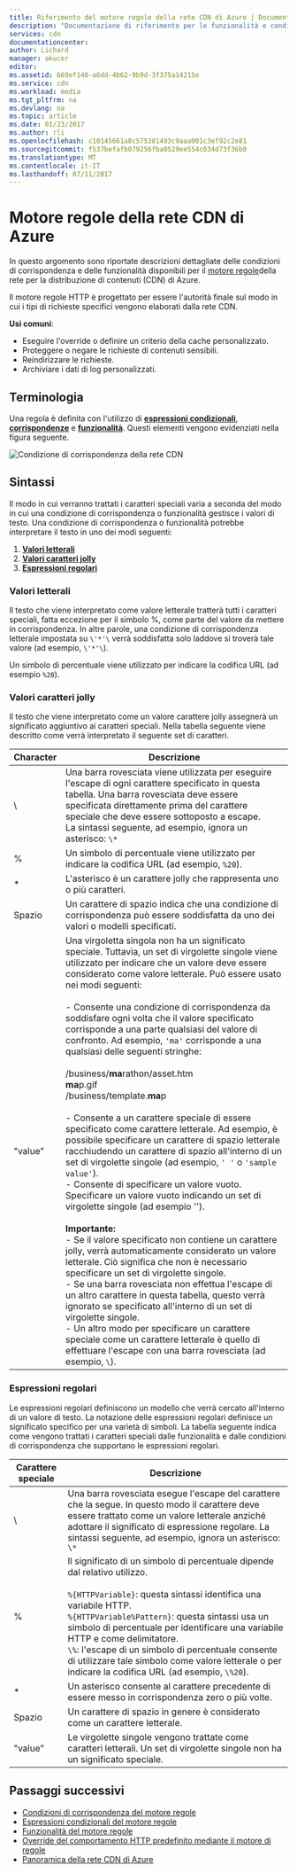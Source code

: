```yaml
---
title: Riferimento del motore regole della rete CDN di Azure | Documentazione Microsoft
description: "Documentazione di riferimento per le funzionalità e condizioni di corrispondenza del motore regole della rete CDN di Azure."
services: cdn
documentationcenter: 
author: Lichard
manager: akucer
editor: 
ms.assetid: 669ef140-a6dd-4b62-9b9d-3f375a14215e
ms.service: cdn
ms.workload: media
ms.tgt_pltfrm: na
ms.devlang: na
ms.topic: article
ms.date: 01/23/2017
ms.author: rli
ms.openlocfilehash: c10145661a8c575381493c9aaa901c3ef92c2e81
ms.sourcegitcommit: f537befafb079256fba0529ee554c034d73f36b0
ms.translationtype: MT
ms.contentlocale: it-IT
ms.lasthandoff: 07/11/2017
---
```

# <a name="azure-cdn-rules-engine"></a>Motore regole della rete CDN di Azure
In questo argomento sono riportate descrizioni dettagliate delle condizioni di corrispondenza e delle funzionalità disponibili per il [motore regole](cdn-rules-engine.md)della rete per la distribuzione di contenuti (CDN) di Azure.

Il motore regole HTTP è progettato per essere l'autorità finale sul modo in cui i tipi di richieste specifici vengono elaborati dalla rete CDN.

**Usi comuni**:

- Eseguire l'override o definire un criterio della cache personalizzato.
- Proteggere o negare le richieste di contenuti sensibili.
- Reindirizzare le richieste.
- Archiviare i dati di log personalizzati.

## <a name="terminology"></a>Terminologia
Una regola è definita con l'utilizzo di [ **espressioni condizionali**](cdn-rules-engine-reference-conditional-expressions.md), [ **corrispondenze**](cdn-rules-engine-reference-match-conditions.md) e [ **funzionalità**](cdn-rules-engine-reference-features.md). Questi elementi vengono evidenziati nella figura seguente.

 ![Condizione di corrispondenza della rete CDN](./media/cdn-rules-engine-reference/cdn-rules-engine-terminology.png)

## <a name="syntax"></a>Sintassi

Il modo in cui verranno trattati i caratteri speciali varia a seconda del modo in cui una condizione di corrispondenza o funzionalità gestisce i valori di testo. Una condizione di corrispondenza o funzionalità potrebbe interpretare il testo in uno dei modi seguenti:

1. [**Valori letterali**](#literal-values) 
2. [**Valori caratteri jolly**](#wildcard-values)
3. [**Espressioni regolari**](#regular-expressions)

### <a name="literal-values"></a>Valori letterali
Il testo che viene interpretato come valore letterale tratterà tutti i caratteri speciali, fatta eccezione per il simbolo %, come parte del valore da mettere in corrispondenza. In altre parole, una condizione di corrispondenza letterale impostata su `\'*'\` verrà soddisfatta solo laddove si troverà tale valore (ad esempio, `\'*'\`).
 
Un simbolo di percentuale viene utilizzato per indicare la codifica URL (ad esempio `%20`).

### <a name="wildcard-values"></a>Valori caratteri jolly
Il testo che viene interpretato come un valore carattere jolly assegnerà un significato aggiuntivo ai caratteri speciali. Nella tabella seguente viene descritto come verrà interpretato il seguente set di caratteri.

Character | Descrizione
----------|------------
\ | Una barra rovesciata viene utilizzata per eseguire l'escape di ogni carattere specificato in questa tabella. Una barra rovesciata deve essere specificata direttamente prima del carattere speciale che deve essere sottoposto a escape.<br/>La sintassi seguente, ad esempio, ignora un asterisco: `\*`
% | Un simbolo di percentuale viene utilizzato per indicare la codifica URL (ad esempio, `%20`).
* | L'asterisco è un carattere jolly che rappresenta uno o più caratteri.
Spazio | Un carattere di spazio indica che una condizione di corrispondenza può essere soddisfatta da uno dei valori o modelli specificati.
"value" | Una virgoletta singola non ha un significato speciale. Tuttavia, un set di virgolette singole viene utilizzato per indicare che un valore deve essere considerato come valore letterale. Può essere usato nei modi seguenti:<br><br/>- Consente una condizione di corrispondenza da soddisfare ogni volta che il valore specificato corrisponde a una parte qualsiasi del valore di confronto.  Ad esempio, `'ma'` corrisponde a una qualsiasi delle seguenti stringhe: <br/><br/>/business/**ma**rathon/asset.htm<br/>**ma**p.gif<br/>/business/template.**ma**p<br /><br />- Consente a un carattere speciale di essere specificato come carattere letterale. Ad esempio, è possibile specificare un carattere di spazio letterale racchiudendo un carattere di spazio all'interno di un set di virgolette singole (ad esempio, `' '` o `'sample value'`).<br/>- Consente di specificare un valore vuoto. Specificare un valore vuoto indicando un set di virgolette singole (ad esempio '').<br /><br/>**Importante:**<br/>- Se il valore specificato non contiene un carattere jolly, verrà automaticamente considerato un valore letterale. Ciò significa che non è necessario specificare un set di virgolette singole.<br/>- Se una barra rovesciata non effettua l'escape di un altro carattere in questa tabella, questo verrà ignorato se specificato all'interno di un set di virgolette singole.<br/>- Un altro modo per specificare un carattere speciale come un carattere letterale è quello di effettuare l'escape con una barra rovesciata (ad esempio, `\`).

### <a name="regular-expressions"></a>Espressioni regolari

Le espressioni regolari definiscono un modello che verrà cercato all'interno di un valore di testo. La notazione delle espressioni regolari definisce un significato specifico per una varietà di simboli. La tabella seguente indica come vengono trattati i caratteri speciali dalle funzionalità e dalle condizioni di corrispondenza che supportano le espressioni regolari.

Carattere speciale | Descrizione
------------------|------------
\ | Una barra rovesciata esegue l'escape del carattere che la segue. In questo modo il carattere deve essere trattato come un valore letterale anziché adottare il significato di espressione regolare. La sintassi seguente, ad esempio, ignora un asterisco: `\*`
% | Il significato di un simbolo di percentuale dipende dal relativo utilizzo.<br/><br/> `%{HTTPVariable}`: questa sintassi identifica una variabile HTTP.<br/>`%{HTTPVariable%Pattern}`: questa sintassi usa un simbolo di percentuale per identificare una variabile HTTP e come delimitatore.<br />`\%`: l'escape di un simbolo di percentuale consente di utilizzare tale simbolo come valore letterale o per indicare la codifica URL (ad esempio, `\%20`).
* | Un asterisco consente al carattere precedente di essere messo in corrispondenza zero o più volte. 
Spazio | Un carattere di spazio in genere è considerato come un carattere letterale. 
"value" | Le virgolette singole vengono trattate come caratteri letterali. Un set di virgolette singole non ha un significato speciale.


## <a name="next-steps"></a>Passaggi successivi
* [Condizioni di corrispondenza del motore regole](cdn-rules-engine-reference-match-conditions.md)
* [Espressioni condizionali del motore regole](cdn-rules-engine-reference-conditional-expressions.md)
* [Funzionalità del motore regole](cdn-rules-engine-reference-features.md)
* [Override del comportamento HTTP predefinito mediante il motore di regole](cdn-rules-engine.md)
* [Panoramica della rete CDN di Azure](cdn-overview.md)
